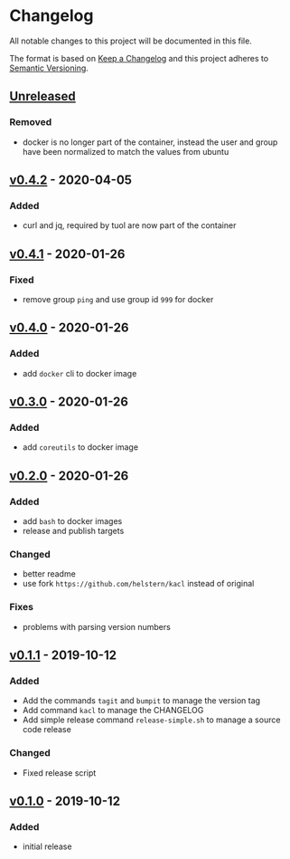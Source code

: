 # Changelog
All notable changes to this project will be documented in this file.

The format is based on [Keep a Changelog](http://keepachangelog.com/en/1.0.0/)
and this project adheres to [Semantic Versioning](http://semver.org/spec/v2.0.0.html).

## [Unreleased]
### Removed
- docker is no longer part of the container, instead the user and group have been normalized to match the values from ubuntu

## [v0.4.2] - 2020-04-05
### Added
- curl and jq, required by tuol are now part of the container


## [v0.4.1] - 2020-01-26
### Fixed
- remove group `ping` and use group id `999` for docker


## [v0.4.0] - 2020-01-26
### Added
- add `docker` cli to docker image

## [v0.3.0] - 2020-01-26
### Added
- add `coreutils` to docker image

## [v0.2.0] - 2020-01-26
### Added
- add `bash` to docker images
- release and publish targets

### Changed
- better readme
- use fork `https://github.com/helstern/kacl` instead of original

### Fixes
- problems with parsing version numbers


## [v0.1.1] - 2019-10-12
### Added
- Add the commands `tagit` and `bumpit` to manage the version tag
- Add command `kacl` to manage the CHANGELOG
- Add simple release command `release-simple.sh` to manage a source code release

### Changed
- Fixed release script

## [v0.1.0] - 2019-10-12
### Added
- initial release

[Unreleased]: https://github.com/helstern/version-tools/compare/v0.4.2...HEAD
[v0.4.2]: https://github.com/helstern/version-tools/compare/v0.4.1...v0.4.2
[v0.4.1]: https://github.com/helstern/version-tools/compare/v0.4.0...v0.4.1
[v0.4.0]: https://github.com/helstern/version-tools/compare/v0.3.0...v0.4.0
[v0.3.0]: https://github.com/helstern/version-tools/compare/v0.2.0...v0.3.0
[v0.2.0]: https://github.com/helstern/version-tools/compare/v0.1.1...v0.2.0
[v0.1.1]: https://github.com/helstern/version-tools/compare/v0.1.0...v0.1.1
[v0.1.0]: https://github.com/helstern/version-tools/compare/d036db0...v0.1.0

